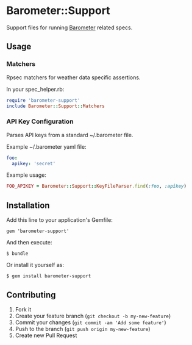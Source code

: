# Barometer::Support

Support files for running [Barometer](https://github.com/attack/barometer) related specs.

## Usage

### Matchers

Rpsec matchers for weather data specific assertions.

In your spec_helper.rb:
```ruby
require 'barometer-support'
include Barometer::Support::Matchers
```

### API Key Configuration

Parses API keys from a standard ~/.barometer file.

Example ~/.barometer yaml file:
```yaml
foo:
  apikey: 'secret'
```

Example usage:
```ruby
FOO_APIKEY = Barometer::Support::KeyFileParser.find(:foo, :apikey)
```

## Installation

Add this line to your application's Gemfile:

    gem 'barometer-support'

And then execute:

    $ bundle

Or install it yourself as:

    $ gem install barometer-support

## Contributing

1. Fork it
2. Create your feature branch (`git checkout -b my-new-feature`)
3. Commit your changes (`git commit -am 'Add some feature'`)
4. Push to the branch (`git push origin my-new-feature`)
5. Create new Pull Request
